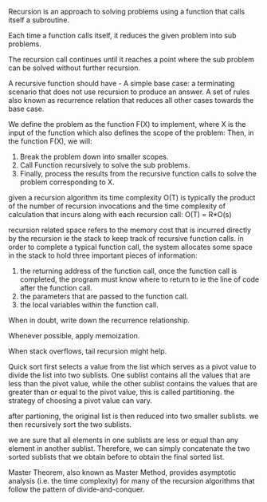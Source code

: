 Recursion is an approach to solving problems using a function that calls itself a subroutine.

Each time a function calls itself, it reduces the given problem into sub  problems. 

The recursion call continues until it reaches a point where the sub problem can be solved without further recursion.

A recursive function should have - A simple base case: a terminating scenario that does not use recursion to produce an answer.
A set of rules also known as recurrence relation that reduces all other cases towards the base case.

We define the problem as the function F(X) to implement, where X is the input of the function which also defines the scope of the problem:
Then, in the function F(X), we will:
1. Break the problem down into smaller scopes.
2. Call Function recursively to solve the sub problems.
3. Finally, process the results from the recursive function calls to solve the problem corresponding to X.

given a recursion algorithm its time complexity O(T) is typically the product of the number of recursion invocations and the time complexity of calculation that incurs along with each recursion call: O(T) = R*O(s)

recursion related space refers to the memory cost that is incurred directly by the recursion ie the stack to keep track of recursive function calls. in order to complete a typical function call, the system allocates some space in the stack to hold three important pieces of information:
1. the returning address of the function call, once the function call is completed, the program must know where to return to ie the line of code after the function call.
2. the parameters that are passed to the function call.
3. the local variables within the function call.

When in doubt, write down the recurrence relationship.

Whenever possible, apply memoization.

When stack overflows, tail recursion might help.

Quick sort first selects a value from the list which serves as a pivot value to divide the list into two sublists. One sublist contains all the values that are less than the pivot value, while the other sublist contains the values that are greater than or equal to the pivot value, this is called partitioning. the strategy of choosing a pivot value can vary. 

after partioning, the original list is then reduced into two smaller sublists. we then recursively sort the two sublists. 

we are sure that all elements in one sublists are less or equal than any element in another sublist. Therefore, we can simply concatenate the two sorted sublists that we obtain before to obtain the final sorted list.

Master Theorem, also known as Master Method, provides asymptotic analysis (i.e. the time complexity) for many of the recursion algorithms that follow the pattern of divide-and-conquer.


